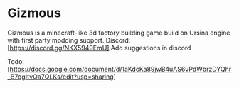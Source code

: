 # Gizmous
Gizmous is a minecraft-like 3d factory building game build on Ursina engine with first party modding support.
Discord:
[https://discord.gg/NKX5949EmU] Add suggestions in discord 

Todo:
[https://docs.google.com/document/d/1aKdcKa89jwB4uAS6vPdWbrzDYQhr_B7dgItvQa7QLKs/edit?usp=sharing]

